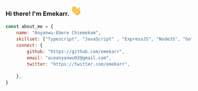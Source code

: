 ### Hi there! I'm Emekarr. <img src="https://github.com/AbdussamadYisau/AbdussamadYisau/blob/master/Hi.gif" width="30px">

```javascript
const about_me = {
    name: "Anyanwu-Ebere Chiemekam",
    skillset: ["Typescript", "JavaScript" , "ExpressJS", "NodeJS", "Golang", "Gin"],
    connect: {
        github: "https://github.com/emekarr",
        email: "aceanyanwu02@gmail.com",
        twitter: "https://twitter.com/emekarr",
        
    },
}
```
